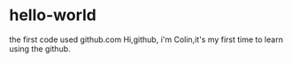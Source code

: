 # hello-world
the first code used github.com
Hi,github, i'm Colin,it's my first time to learn using the github.
